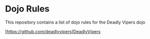 Dojo Rules
==========

This repository contains a list of dojo rules for the Deadly Vipers dojo

[https://github.com/deadlyvipers]DeadlyVipers

